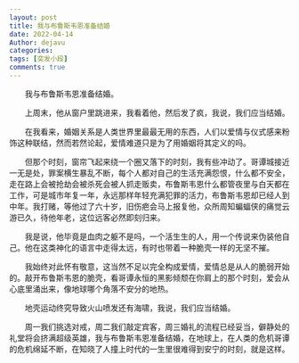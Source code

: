 ```yaml
---
layout: post
title: 我与布鲁斯韦恩准备结婚
date: 2022-04-14
Author: dejavu
categories: 
tags: [突发小段]
comments: true
--- 
```

&emsp;&emsp;我与布鲁斯韦恩准备结婚。  

&emsp;&emsp;上周末，他从窗户里跳进来，我看着他，然后发了疯，我说，我们应当结婚。  

&emsp;&emsp;在我看来，婚姻关系是人类世界里最最无用的东西，人们以爱情与仪式感来粉饰这种联结，然而若然论起，爱情难道只是为了用婚姻将其定义的吗。  

&emsp;&emsp;但那个时刻，窗帘飞起来绕一个圈又落下的时刻，我有些冲动了。哥谭城接近一无是处，罪案横生暴乱不断，每个人都对自己的生活充满怨恨，什么都不安全，走在路上会被抢劫会被杀死会被人抓走贩卖，布鲁斯韦恩什么都管夜里与白天都在工作，可是城市年复一年，永远那样年轻充满犯罪的活力，布鲁斯韦恩却已经人到中年。我打赌，等他过了六十岁，旧伤疤会马上报复他，众所周知蝙蝠侠的痛觉云游已久，待他年老，这位远客必然即刻归来。  

&emsp;&emsp;我是说，他毕竟是血肉之躯不是吗，一个活生生的人，用一个传说来伪装他自己。他在这类神化的语言中走得太远，有时也带着一种脆壳一样的无坚不摧。  

&emsp;&emsp;我始终对此怀有敬意，这当然不足以完全构成爱情，爱情总是从人的脆弱开始的。敲开布鲁斯韦恩的脆壳，看哥谭永恒的黑影倾颓在你肩上的那个时刻，爱会从心底里涌出来，像地球哪个角落不安分的地热。  

&emsp;&emsp;地壳运动终究导致火山喷发还有海啸，我说，我们应当结婚。  

&emsp;&emsp;周一我们挑选对戒，周二我们敲定宾客，周三婚礼的流程已经妥当，僻静处的礼堂将会挤满超级英雄，我与布鲁斯韦恩准备结婚，在地球上，在人类的危机哥谭的危机绵延不断，在知晓了人撞上时代的一生里很难得到安宁的时刻，就是这样。  